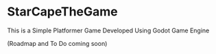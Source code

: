 # StarCapeTheGame

This is a Simple Platformer Game Developed Using Godot Game Engine


(Roadmap and To Do coming soon)
